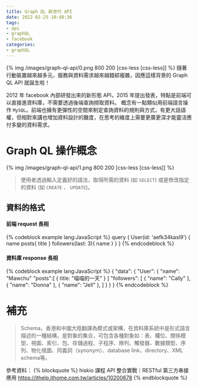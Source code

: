 ```yaml
---
title: Graph QL 新世代 API
date: 2022-02-25 10:48:36
tags:
- api
- graphQL
- facebook
categories:
- graphQL
---
```

{% img /images/graph-ql-api/0.png 800 200 [css-less [css-less]] %}
隨著行動裝置越來越多元，服務與資料需求越來越錯綜複雜，因應這樣背景的 Graph QL API 就誕生啦！

2012 年 facebook 內部研發出來的新形態 API，2015 年提出發表，特點是前端可以直接進資料庫，不需要透過後端查詢撈取資料。
概念有一點類似用前端語言操作 `MySQL`。前端也擁有更彈性的空間來制定查詢資料的規則與方式，有更大話語權，但相對來講也增加資料設計的難度，在思考的維度上需要更廣更深才能靈活應付多變的資料需求。


# Graph QL 操作概念
{% img /images/graph-ql-api/1.png 800 200 [css-less [css-less]] %}
>使用者透過輸入定義好的語法，取得所需的資料 (如 `SELECT`) 或是修改指定的資料 (如 `CREATE` 、 `UPDATE`)。
## 資料的格式
#### 前端 request 長相 
{% codeblock example lang:JavaScript  %}
  query {
    User(id: 'aefk34kasl9') {
      name
      posts{
        title
      }
      followers(last: 3){
        name
      }
    }
  }
{% endcodeblock %}

#### 資料庫 response 長相
{% codeblock example lang:JavaScript  %}
  {
    "data": {
      "User": {
        "name": "Mawchu"
        "posts":[
          { title: "喵喵的一天" }
        ]
        "followers": [
          { "name": "Cally" },
          { "name": "Donna" },
          { "name": "Jell" },
        ]
      }
    }
  }
{% endcodeblock %}

# 補充
>Schema，香港和中國大陸翻譯為模式或架構，在資料庫系統中是形式語言描述的一種結構，是對象的集合，可包含各種對象如：表、欄位、關係模型、視圖、索引、包、存儲過程、子程序、隊列、觸發器、數據類型、序列、物化視圖、同義詞（synonym）、database link、directory、XML schema等。

參考資料：
{% blockquote %}
  hiskio 課程 API 整合實戰｜RESTful 第三方串接應用
  https://ithelp.ithome.com.tw/articles/10200678
{% endblockquote %}